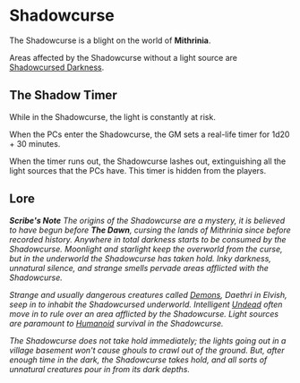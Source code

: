 # Shadowcurse

The Shadowcurse is a blight on the world of **Mithrinia**.

Areas affected by the Shadowcurse without a light source are [Shadowcursed Darkness](Darkness.md#Shadowcursed%20Darkness).

## The Shadow Timer

While in the Shadowcurse, the light is constantly at risk.

When the PCs enter the Shadowcurse, the GM sets a real-life timer for 1d20 + 30 minutes.

When the timer runs out, the Shadowcurse lashes out, extinguishing all the light sources that the PCs have. This timer is hidden from the players.

## Lore

***Scribe's Note***
*The origins of the Shadowcurse are a mystery, it is believed to have begun before **The Dawn**, cursing the lands of Mithrinia since before recorded history. Anywhere in total darkness starts to be consumed by the Shadowcurse. Moonlight and starlight keep the overworld from the curse, but in the underworld the Shadowcurse has taken hold. Inky darkness, unnatural silence, and strange smells pervade areas afflicted with the Shadowcurse.*

*Strange and usually dangerous creatures called [Demons](../../Resources%20for%20GMs/Creature%20Types/Demon.md), Daethri in Elvish, seep in to inhabit the Shadowcursed underworld. Intelligent [Undead](../../Resources%20for%20GMs/Creature%20Types/Undead.md) often move in to rule over an area afflicted by the Shadowcurse. Light sources are paramount to [Humanoid](../../Resources%20for%20GMs/Creature%20Types/Humanoid.md) survival in the Shadowcurse.*

*The Shadowcurse does not take hold immediately; the lights going out in a village basement won't cause ghouls to crawl out of the ground. But, after enough time in the dark, the Shadowcurse takes hold, and all sorts of unnatural creatures pour in from its dark depths.*
